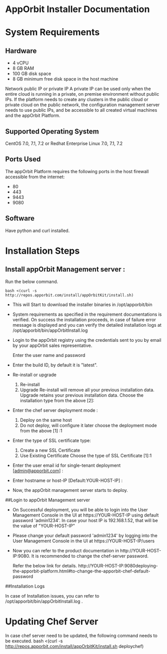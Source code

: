 AppOrbit Installer Documentation
=================================

# System Requirements

## Hardware

- 4 vCPU
- 8 GB RAM
- 100 GB disk space
- 8 GB minimum free disk space in the host machine

Network public IP or private IP
A private IP can be used only when the entire cloud is running in a private, on premise environment without public IPs. If the platform needs to create any clusters in the public cloud or private cloud on the public network, the configuration management server needs to use public IPs, and be accessible to all created virtual machines and the appOrbit Platform.

## Supported Operating System

CentOS 7.0, 7.1, 7.2  or Redhat Enterprise Linux 7.0, 7.1, 7.2

## Ports Used
The appOrbit Platform requires the following ports in the host firewall accessible from the internet:
- 80
- 443
- 9443
- 9080 

## Software

Have python and curl installed.

# Installation Steps

## Install appOrbit Management server :

Run the below command.

```
bash <(curl -s http://repos.apporbit.com/install/appOrbitKit/install.sh)
```

* This will Start to download the installer binaries in /opt/apporbit/bin

* System requirements as specified in the requirement documentations is verified. On success the installation proceeds, in case of failure error message is displayed and you can verify the detailed installation logs at /opt/apporbit/bin/appOrbitInstall.log

* Login to the appOrbit registry using the credentials sent to you by email by your appOrbit sales representative.
	
     Enter the user name and password
		
* Enter the build ID, by default it is "latest".
	
* Re-install or upgrade
   1. Re-install
   2. Upgrade
   Re-install will remove all your previous installation data.
   Upgrade retains your previous installation data.
   Choose the installation type from the above [2]:

* Enter the chef server deployment mode :
   1. Deploy on the same host
   2. Do not deploy, will configure it later
   choose the deployment mode from the above [1] :1

* Enter the type of SSL certificate type:
   1. Create a new SSL Certificate
   2. Use Existing Certificate
   Choose the type of SSL Certificate [1]:1

* Enter the user email id for single-tenant deployment [admin@apporbit.com] :
	
* Enter hostname or host-IP [Default:YOUR-HOST-IP] :
	
* Now, the appOrbit management server starts to deploy.

##Login to appOrbit Management server

* On Successful deployment, you will be able to login into the User Management Console in the UI at https://YOUR-HOST-IP using default password 'admin1234'. 
   In case your host IP is 192.168.1.52, that will be the value of "YOUR-HOST-IP" 
 
* Please change your default password 'admin1234' by logging into the User Management Console in the UI at https://YOUR-HOST-IP/users

* Now you can refer to the product documentation in  http://YOUR-HOST-IP:9080. It is recommended to change the chef-server password. 

   Refer the below link for details.
   http://YOUR-HOST-IP:9080deploying-the-apporbit-platform.html#to-change-the-apporbit-chef-default-password 

##Installation Logs

In case of Installation issues, you can refer to /opt/apporbit/bin/appOrbitInstall.log .


# Updating Chef Server

 In case chef server need to be updated, the following command needs to be executed.
 bash <(curl -s http://repos.apporbit.com/install/appOrbitKit/install.sh deploychef)
 
